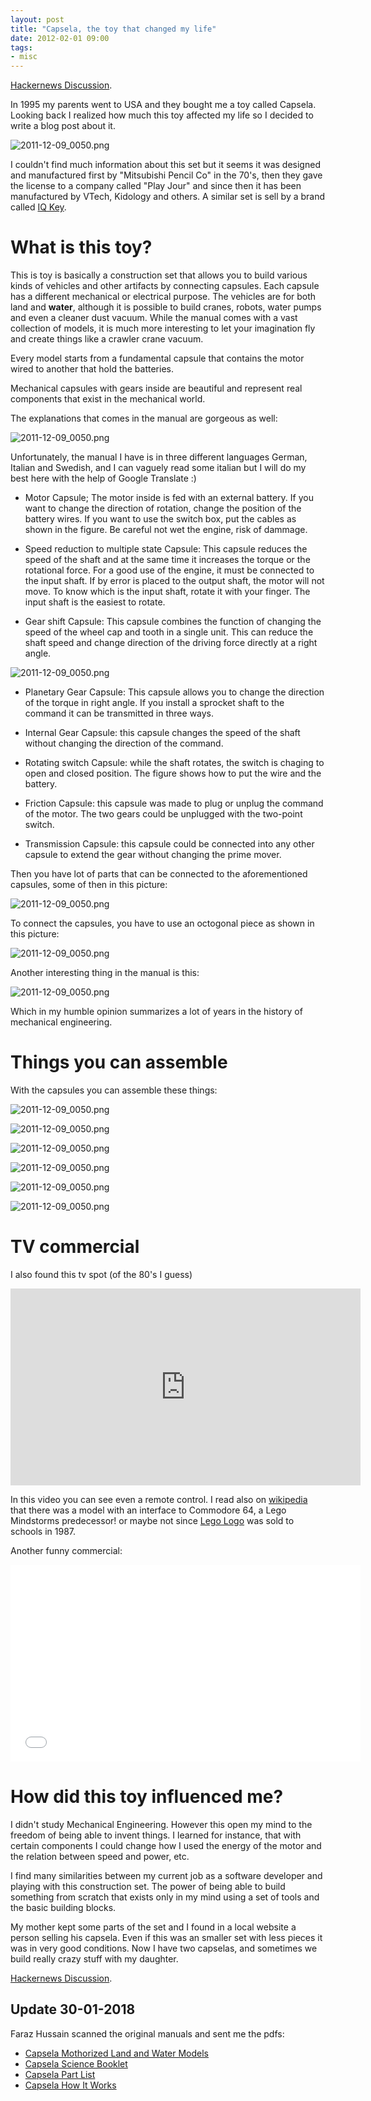 ```yaml
---
layout: post
title: "Capsela, the toy that changed my life"
date: 2012-02-01 09:00
tags:
- misc
---
```


[Hackernews Discussion](https://news.ycombinator.com/item?id=8797905).

In 1995 my parents went to USA and they bought me a toy called Capsela. Looking back I realized how much this toy affected my life so I decided to write a blog post about it.

![2011-12-09_0050.png](https://s3.amazonaws.com/joseoncode.com/img/capsela-01.png)

I couldn't find much information about this set but it seems it was designed and manufactured first by "Mitsubishi Pencil Co" in the 70's, then they gave the license to a company called "Play Jour" and since then it has been manufactured by VTech, Kidology and others. A similar set is sell by a brand called [IQ Key](http://iq-key.com/).

What is this toy?
=================

This is toy is basically a construction set that allows you to build various kinds of vehicles and other artifacts by connecting capsules. Each capsule has a different mechanical or electrical purpose. The vehicles are for both land and **water**, although it is possible to build cranes, robots, water pumps and even a cleaner dust vacuum. While the manual comes with a vast collection of models, it is much more interesting to let your imagination fly and create things like a crawler crane vacuum.

Every model starts from a fundamental capsule that contains the motor wired to another that hold the batteries.

Mechanical capsules with gears inside are beautiful and represent real components that exist in the mechanical world.

The explanations that comes in the manual are gorgeous as well:

![2011-12-09_0050.png](https://s3.amazonaws.com/joseoncode.com/img/capsela-02.jpg)

Unfortunately, the manual I have is in three different languages German, Italian and Swedish, and I can vaguely read some italian but I will do my best here with the help of Google Translate :)

*  Motor Capsule; The motor inside is fed with an external battery. If you want to change the direction of rotation, change the position of the battery wires. If you want to use the switch box, put the cables as shown in the figure. Be careful not wet the engine, risk of dammage.

*  Speed reduction to multiple state Capsule: This capsule reduces the speed of the shaft and at the same time it increases the torque or the rotational force. For a good use of the engine, it must be connected to the input shaft. If by error is placed to the output shaft, the motor will not move. To know which is the input shaft, rotate it with your finger. The input shaft is the easiest to rotate.

*  Gear shift Capsule: This capsule combines the function of changing the speed of the wheel cap and tooth in a single unit. This can reduce the shaft speed and change direction of the driving force directly at a right angle.

![2011-12-09_0050.png](https://s3.amazonaws.com/joseoncode.com/img/capsela-03.jpg)

*  Planetary Gear Capsule: This capsule allows you to change the direction of the torque in right angle. If you install a sprocket shaft to the command it can be transmitted in three ways.

*  Internal Gear Capsule: this capsule changes the speed of the shaft without changing the direction of the command.

*  Rotating switch Capsule: while the shaft rotates, the switch is chaging to open and closed position. The figure shows how to put the wire and the battery.

*  Friction Capsule: this capsule was made to plug or unplug the command of the motor. The two gears could be unplugged with the two-point switch.

*  Transmission Capsule: this capsule could be connected into any other capsule to extend the gear without changing the prime mover.

Then you have lot of parts that can be connected to the aforementioned capsules, some of then in this picture:

![2011-12-09_0050.png](https://s3.amazonaws.com/joseoncode.com/img/capsela-06.jpg)

To connect the capsules, you have to use an octogonal piece as shown in this picture:

![2011-12-09_0050.png](https://s3.amazonaws.com/joseoncode.com/img/capsela-04.jpg)


Another interesting thing in the manual is this:

![2011-12-09_0050.png](https://s3.amazonaws.com/joseoncode.com/img/capsela-05.jpg)

Which in my humble opinion summarizes a lot of years in the history of mechanical engineering.


Things you can assemble
=======================

With the capsules you can assemble these things:

![2011-12-09_0050.png](https://s3.amazonaws.com/joseoncode.com/img/capsela-07.jpg)

![2011-12-09_0050.png](https://s3.amazonaws.com/joseoncode.com/img/capsela-08.jpg)

![2011-12-09_0050.png](https://s3.amazonaws.com/joseoncode.com/img/capsela-09.jpg)

![2011-12-09_0050.png](https://s3.amazonaws.com/joseoncode.com/img/capsela-10.jpg)

![2011-12-09_0050.png](https://s3.amazonaws.com/joseoncode.com/img/capsela-10.jpg)

![2011-12-09_0050.png](https://s3.amazonaws.com/joseoncode.com/img/capsela-11.jpg)



TV commercial
==============

I also found this tv spot (of the 80's I guess)

<div class="video-container">
	<iframe frameborder="0" width="560" height="315" src="http://www.youtube.com/embed/xXfla5LU8gc" allowfullscreen></iframe>
</div>


In this video you can see even a remote control. I read also on [wikipedia](http://en.wikipedia.org/wiki/Capsela) that there was a model with an interface to Commodore 64, a Lego Mindstorms predecessor! or maybe not since [Lego Logo](http://www.applefritter.com/content/lego-tc-logo) was sold to schools in 1987.

Another funny commercial:

<div class="video-container">
	<iframe frameborder="0" width="560" height="315" src="//www.youtube.com/embed/jLa9wZHiqxg?list=FLiOW62diP4LzE-HdNz5TvsQ" allowfullscreen></iframe>
</div>

How did this toy influenced me?
================================

I didn't study Mechanical Engineering. However this open my mind to the freedom of being able to invent things. I learned for instance, that with certain components I could change how I used the energy of the motor and the relation between speed and power, etc.

I find many similarities between my current job as a software developer and playing with this construction set. The power of being able to build something from scratch that exists only in my mind using a set of tools and the basic building blocks.

My mother kept some parts of the set and I found in a local website a person selling his capsela. Even if this was an smaller set with less pieces it was in very good conditions. Now I have two capselas, and sometimes we build really crazy stuff with my daughter.

[Hackernews Discussion](https://news.ycombinator.com/item?id=8797905).

## Update 30-01-2018

Faraz Hussain scanned the original manuals and sent me the pdfs:

-  [Capsela Mothorized Land and Water Models](http://joseoncode.com.s3.amazonaws.com/capsela/capsela.pdf)
-  [Capsela Science Booklet](http://joseoncode.com.s3.amazonaws.com/capsela/capsela_science_booklet.pdf)
-  [Capsela Part List](http://joseoncode.com.s3.amazonaws.com/capsela/capsela_part_list.pdf)
-  [Capsela How It Works](http://joseoncode.com.s3.amazonaws.com/capsela/capsela_how_it_works.pdf)
